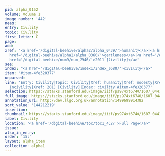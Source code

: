 ```yaml
---
pid: alpha_0152
volume: Volume 1
image_number: '442'
head:
entry: Civility
topic: Civility
first_letter: C
page:
add:
xref: "<a href='/digital-beehive/alpha2/alpha_0439/'>humanity</a>|<a href='/digital-beehive/alpha3/alpha_0602/'>modesty</a>|<a
  href='/digital-beehive/alpha2/alpha_0360/'>gentleness</a>|<a href='/digital-beehive/alpha3/alpha_0469/'>Incivility</a>|<a
  href='/digital-beehive/num9/num_2946/'>2011 [Civility]</a>"
see:
index: "<a href='/digital-beehive/index1/index_0680/'>civility</a>"
item: "#item-4fe320377"
unparsed:
line: 'Entry: Civility|Topic: Civility|Xref: humanity|Xref: modesty|Xref: gentleness|Xref:
  Incivility|Xref: 2011 [Civility]|Index: civility|#item-4fe320377'
selection: https://stacks.stanford.edu/image/iiif/ps974xt6740/1607_0441/843,2219,2999,609/full/0/default.jpg
full_image: https://stacks.stanford.edu/image/iiif/ps974xt6740/1607_0441/full/full/0/default.jpg
annotation_uri: http://dev.llgc.org.uk/annotation/1499699914382
sort_value: '144212219'
insertion:
thumbnail: https://stacks.stanford.edu/image/iiif/ps974xt6740/1607_0441/843,2219,600,180/250,/0/default.jpg
label: Civility
location: "<a href='/digital-beehive/toc/toc1_432/'>Full Page</a>"
issue:
also_in_entry:
order: '151'
layout: alpha_item
collection: alpha1
---
```

